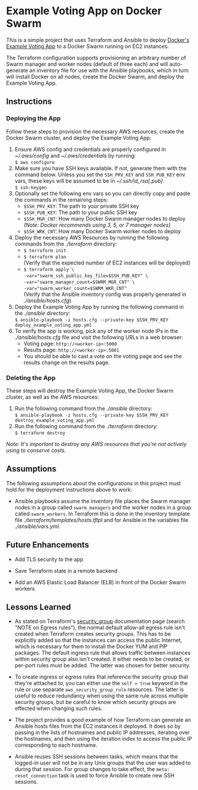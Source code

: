 # Example Voting App on Docker Swarm

This is a simple project that uses Terraform and Ansible to deploy [Docker's Example Voting App](https://github.com/dockersamples/example-voting-app) to a Docker Swarm running on EC2 instances.

The Terraform configuration supports provisioning an arbitrary number of Swarm manager and worker nodes (default of three each) and will auto-generate an inventory file for use with the Ansible playbooks, which in turn will install Docker on all nodes, create the Docker Swarm, and deploy the Example Voting App.

## Instructions

### Deploying the App

Follow these steps to provision the necessary AWS resources, create the Docker Swarm cluster, and deploy the Example Voting App:

1. Ensure AWS config and credentials are properly configured in _~/.aws/config_ and _~/.aws/credentials_ by running:  
   `$ aws configure`
1. Make sure you have SSH keys available. If not, generate them with the command below. Unless you set the `SSH_PRV_KEY` and `SSH_PUB_KEY` env vars, these keys will be assumed to be in _~/.ssh/id_rsa[.pub]_.  
   `$ ssh-keygen`
1. Optionally set the following env vars so you can directly copy and paste the commands in the remaining steps:
   - `$SSH_PRV_KEY`: The path to your private SSH key
   - `$SSH_PUB_KEY`: The path to your public SSH key
   - `$SSH_MGR_CNT`: How many Docker Swarm manager nodes to deploy  
     _(Note: Docker recommends using 3, 5, or 7 manager nodes)_
   - `$SSH_WRK_CNT`: How many Docker Swarm worker nodes to deploy
1. Deploy the necessary AWS Resources by running the following commands from the _./terraform_ directory:
   - `$ terraform init`
   - `$ terraform plan`  
     (Verify that the expected number of EC2 instances will be deployed)
   - `$ terraform apply \`  
     `-var="swarm_ssh_public_key_file=$SSH_PUB_KEY" \`  
     `-var="swarm_manager_count=$SWRM_MGR_CNT" \`  
     `-var="swarm_worker_count=$SWRM_WKR_CNT"`  
     (Verify that the Ansible inventory config was properly generated in _./ansible/hosts.cfg_)
1. Deploy the Example Voting App by running the following command in the _./ansible_ directory:  
   `$ ansible-playbook -i hosts.cfg --private-key $SSH_PRV_KEY deploy_example_voting_app.yml`
1. To verify the app is working, pick any of the worker node IPs in the _./ansible/hosts.cfg_ file and visit the following URLs in a web browser:
   - Voting page: `http://<worker-ip>:5000`
   - Results page: `http://<worker-ip>:5001`
   - You should be able to cast a vote on the voting page and see the results change on the results page.

### Deleting the App

These steps will destroy the Example Voting App, the Docker Swarm cluster, as well as the AWS resources:

1. Run the following command from the _./ansible_ directory:  
   `$ ansible-playbook -i hosts.cfg --private-key $SSH_PRV_KEY destroy_example_voting_app.yml`
1. Run the following command from the _./terraform_ directory:  
   `$ terraform destroy`

_Note: It's important to destroy any AWS resources that you're not actively using to conserve costs._

## Assumptions

The following assumptions about the configurations in this project must hold for the deployment instructions above to work:

- Ansible playbooks assume the inventory file places the Swarm manager nodes in a group called `swarm_managers` and the worker nodes in a group called `swarm_workers`. In Terraform this is done in the inventory template file _./terraform/templates/hosts.tftpl_ and for Ansible in the variables file _./ansible/vars.yml_.

## Future Enhancements

- Add TLS security to the app

- Save Terraform state in a remote backend

- Add an AWS Elastic Load Balancer (ELB) in front of the Docker Swarm workers

## Lessons Learned

- As stated on Terraform's [security_group](https://registry.terraform.io/providers/hashicorp/aws/latest/docs/resources/security_group) documentation page (search "NOTE on Egress rules"), the normal default allow-all egress rule isn't created when Terraform creates security groups. This has to be explicitly added so that the instances can access the public Internet, which is necessary for them to install the Docker YUM and PIP packages. The default ingress rule that allows traffic between instances within security group also isn't created. It either needs to be created, or per-port rules must be added. The latter was chosen for better security.

- To create ingress or egress rules that reference the security group that they're atttached to, you can either use the `self = true` keyword in the rule or use separate `aws_security_group_rule` resources. The latter is useful to reduce redundancy when using the same rule across multiple security groups, but be careful to know which security groups are effected when changing such rules.

- The project provides a good example of how Terraform can generate an Ansible hosts files from the EC2 instances it deployed. It does so by passing in the lists of hostnames and public IP addresses, iterating over the hostnames, and then using the iteration index to access the public IP corresponding to each hostname.

- Ansible reuses SSH sessions between tasks, which means that the logged-in user will not be in any Unix groups that the user was added to during that session. For group changes to take effect, the `meta: reset_connection` task is used to force Ansible to create new SSH sessions.
